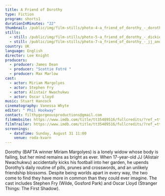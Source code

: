 ```yaml
---
title: A Friend of Dorothy
type: Fiction
program: shorts1
durationInMinutes: "22"
thumbnail: /public/img/film-stills/photo-4-a_friend_of_dorothy_-_dorothy_smiles_in_chair.jpg
stills:
  - still: /public/img/film-stills/photo-5-a_friend_of_dorothy_-_dickie_smiles.jpg
  - still: /public/img/film-stills/photo-7-a_friend_of_dorothy_-_jj_and_scott_in_boardroom.jpg
country: UK
language: English
director: Lee Knight
producers:
  - producer: James Dean
  - producer: "Scottie Fotré "
  - producer: Max Marlow
cast:
  - actor: Miriam Margolyes
  - actor: Stephen Fry
  - actor: Alistair Nwachukwu
  - actor: Oscar Lloyd
music: Stuart Hancock
cinematography: Vanessa Whyte
editor: " Phil Hookway"
contact: filthygorgeousproductions@gmail.com
filmWebsite: https://www.imdb.com/title/tt35489516/fullcredits/?ref_=tt_cst_sm
filmTrailer: https://www.imdb.com/title/tt35489516/fullcredits/?ref_=tt_cst_sm
screenings:
  - dateTime: Sunday, August 31 11:00
    venue: roda-kvarn
---
```

Dorothy (BAFTA winner Miriam Margolyes) is a lonely widow whose body is failing, but her mind remains as bright as ever. When 17-year-old JJ (Alistair Nwachukwu) accidentally kicks his football into her garden, he upends Dorothy’s daily routine of pills, prunes and crosswords, and an unlikely friendship blossoms. Despite being worlds apart in every way, the two come to find they have more in common than they could ever imagine. The cast includes Stephen Fry (Wilde, Gosford Park) and Oscar Lloyd (Stranger Things: The First Shadow).